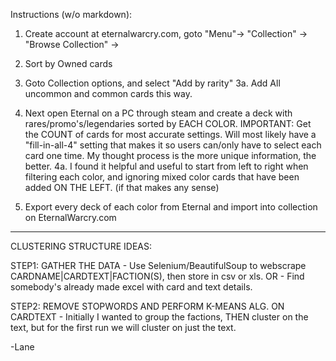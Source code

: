 Instructions (w/o markdown):

1. Create account at eternalwarcry.com, goto "Menu"->
    "Collection" -> "Browse Collection" ->

2. Sort by Owned cards

3. Goto Collection options, and select "Add by rarity"
  3a. Add All uncommon and common cards this way.

4. Next open Eternal on a PC through steam and create a deck with
    rares/promo's/legendaries sorted by EACH COLOR.
    IMPORTANT: Get the COUNT of cards for most accurate settings.
      Will most likely have a "fill-in-all-4" setting that makes it so users can/only have to select each card one time. My thought process is the more unique information, the better.
      4a. I found it helpful and useful to start from left to right when
      filtering each color, and ignoring mixed color cards that have been added ON THE LEFT. (if that makes any sense)

5. Export every deck of each color from Eternal and import into collection on
    EternalWarcry.com

_____________________________________________________________________
CLUSTERING STRUCTURE IDEAS:

STEP1: GATHER THE DATA
	- Use Selenium/BeautifulSoup to webscrape CARDNAME|CARDTEXT|FACTION(S), then store in csv or xls.
	OR
	- Find somebody's already made excel with card and text details.

STEP2: REMOVE STOPWORDS AND PERFORM K-MEANS ALG. ON CARDTEXT
	- Initially I wanted to group the factions, THEN cluster on the text, but for the first run we will cluster on just the text.


-Lane